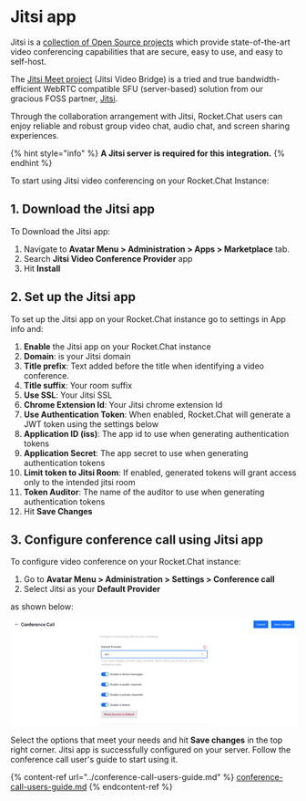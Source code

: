 # Jitsi app

Jitsi is a [collection of Open Source projects](https://jitsi.github.io/handbook/docs/architecture) which provide state-of-the-art video conferencing capabilities that are secure, easy to use, and easy to self-host.

The [Jitsi Meet project](https://jitsi.org/Projects/JitsiMeet) (Jitsi Video Bridge) is a tried and true bandwidth-efficient WebRTC compatible SFU (server-based) solution from our gracious FOSS partner, [Jitsi](https://jitsi.org).

Through the collaboration arrangement with Jitsi, Rocket.Chat users can enjoy reliable and robust group video chat, audio chat, and screen sharing experiences.

{% hint style="info" %}
**A Jitsi server is required for this integration.**
{% endhint %}

To start using Jitsi video conferencing on your Rocket.Chat Instance:

## 1. Download the Jitsi app

To Download the Jitsi app:

1. Navigate to **Avatar Menu > Administration > Apps > Marketplace** tab.
2. Search **Jitsi Video Conference Provider** app
3. Hit **Install**

## 2. Set up the Jitsi app&#x20;

To set up the Jitsi app on your Rocket.Chat instance go to settings in App info and:

1. **Enable** the Jitsi app on your Rocket.Chat instance
2. **Domain**: is your Jitsi domain
3. **Title prefix**: Text added before the title when identifying a video conference.
4. **Title suffix**: Your room suffix
5. **Use SSL**: Your Jitsi SSL
6. **Chrome Extension Id**: Your Jitsi chrome extension Id
7. **Use Authentication Token**: When enabled, Rocket.Chat will generate a JWT token using the settings below
8. **Application ID (iss)**: The app id to use when generating authentication tokens
9. **Application Secret**: The app secret to use when generating authentication tokens
10. **Limit token to Jitsi Room**: If enabled, generated tokens will grant access only to the intended jitsi room
11. **Token Auditor**: The name of the auditor to use when generating authentication tokens
12. Hit **Save Changes**

## 3. Configure conference call using Jitsi app

To configure video conference on your Rocket.Chat instance:

1. Go to **Avatar Menu > Administration > Settings >  Conference call**
2. Select Jitsi as your **Default Provider**

as shown below:

![Conference call admin settings](../../../.gitbook/assets/VideoConferenceAdminSettingsForJitsi.png)

Select the options that meet your needs and hit **Save changes** in the top right corner. Jitsi app is successfully configured on your server. Follow the conference call user's guide to start using it.

{% content-ref url="../conference-call-users-guide.md" %}
[conference-call-users-guide.md](../conference-call-users-guide.md)
{% endcontent-ref %}
